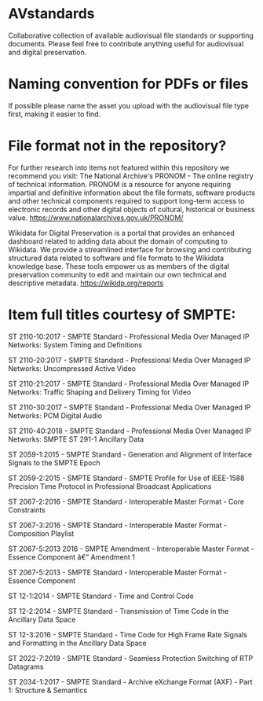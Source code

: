 # AVstandards
Collaborative collection of available audiovisual file standards or supporting documents. Please feel free to contribute anything useful for audiovisual and digital preservation.

# Naming convention for PDFs or files
If possible please name the asset you upload with the audiovisual file type first, making it easier to find.

# File format not in the repository?
For further research into items not featured within this repository we recommend you visit:
The National Archive's PRONOM - The online registry of technical information. PRONOM is a resource for anyone requiring impartial and definitive information about the file formats, software products and other technical components required to support long-term access to electronic records and other digital objects of cultural, historical or business value.  https://www.nationalarchives.gov.uk/PRONOM/

Wikidata for Digital Preservation is a portal that provides an enhanced dashboard related to adding data about the domain of computing to Wikidata. We provide a streamlined interface for browsing and contributing structured data related to software and file formats to the Wikidata knowledge base. These tools empower us as members of the digital preservation community to edit and maintain our own technical and descriptive metadata. https://wikidp.org/reports

# Item full titles courtesy of SMPTE:
ST 2110-10:2017 - SMPTE Standard - Professional Media Over Managed IP Networks: System Timing and Definitions

ST 2110-20:2017 - SMPTE Standard - Professional Media Over Managed IP Networks: Uncompressed Active Video

ST 2110-21:2017 - SMPTE Standard - Professional Media Over Managed IP Networks: Traffic Shaping and Delivery Timing for Video

ST 2110-30:2017 - SMPTE Standard - Professional Media Over Managed IP Networks: PCM Digital Audio

ST 2110-40:2018 - SMPTE Standard - Professional Media Over Managed IP Networks: SMPTE ST 291-1 Ancillary Data

ST 2059-1:2015 - SMPTE Standard - Generation and Alignment of Interface Signals to the SMPTE Epoch

ST 2059-2:2015 - SMPTE Standard - SMPTE Profile for Use of IEEE-1588 Precision Time Protocol in Professional Broadcast Applications

ST 2067-2:2016 - SMPTE Standard - Interoperable Master Format - Core Constraints

ST 2067-3:2016 - SMPTE Standard - Interoperable Master Format - Composition Playlist

ST 2067-5:2013 2016 - SMPTE Amendment - Interoperable Master Format - Essence Component â€” Amendment 1

ST 2067-5:2013 - SMPTE Standard - Interoperable Master Format - Essence Component

ST 12-1:2014 - SMPTE Standard - Time and Control Code

ST 12-2:2014 - SMPTE Standard - Transmission of Time Code in the Ancillary Data Space

ST 12-3:2016 - SMPTE Standard - Time Code for High Frame Rate Signals and Formatting in the Ancillary Data Space

ST 2022-7:2019 - SMPTE Standard - Seamless Protection Switching of RTP Datagrams

ST 2034-1:2017 - SMPTE Standard - Archive eXchange Format (AXF) - Part 1: Structure & Semantics

